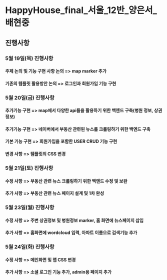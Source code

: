 # HappyHouse_final_서울_12반_양은서_배현중

## 진행사항

### 5월 19일(목) 진행사항
#### 주제 논의 및 기능 구현 사항 논의 => map marker 추가
#### 기존의 템플릿 활용방안 논의 => 로그인과 회원가입 기능 구현

### 5월 20일(금) 진행사항
#### 추가기능 구현 => map에서 다양한 api들을 활용하기 위한 백엔드 구축(병원 정보, 상권 정보)
#### 추가기능 구현 => 네이버에서 부동산 관련된 뉴스를 크롤링하기 위한 백엔드 구축 
#### 기본 기능 구현 => 회원가입을 포함한 USER CRUD 기능 구현
#### 변경 사항 => 템플릿의 CSS 변경

### 5월 21일(토) 진행사항
#### 수정 사항 => 부동산 관련 뉴스 크롤링하기 위한 백엔드 수정 및 보완
#### 추가 사항 => 부동산 관련 뉴스 페이지 설계 및 1차 완성

### 5월 23일(월) 진행사항
#### 수정 사항 => 주변 상권정보 및 병원정보 marker, 홈 화면에 뉴스페이지 삽입
#### 추가 사항 => 홈화면에 wordcloud 입력, 아파트 이름으로 검색기능 추가

### 5월 24일(화) 진행사항
#### 수정 사항 => 메인화면 및 맵 CSS 변경
#### 추가 사항 => 소셜 로그인 기능 추가, admin용 페이지 추가
